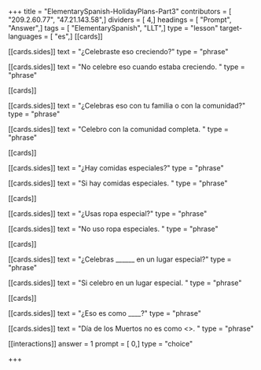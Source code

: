 +++
title = "ElementarySpanish-HolidayPlans-Part3"
contributors = [ "209.2.60.77", "47.21.143.58",]
dividers = [ 4,]
headings = [ "Prompt", "Answer",]
tags = [ "ElementarySpanish", "LLT",]
type = "lesson"
target-languages = [ "es",]
[[cards]]

[[cards.sides]]
text = "¿Celebraste eso creciendo?"
type = "phrase"

[[cards.sides]]
text = "No celebre eso cuando estaba creciendo. "
type = "phrase"

[[cards]]

[[cards.sides]]
text = "¿Celebras eso con tu familia o con la comunidad?"
type = "phrase"

[[cards.sides]]
text = "Celebro con la comunidad completa. "
type = "phrase"

[[cards]]

[[cards.sides]]
text = "¿Hay comidas especiales?"
type = "phrase"

[[cards.sides]]
text = "Si hay comidas especiales. "
type = "phrase"

[[cards]]

[[cards.sides]]
text = "¿Usas ropa especial?"
type = "phrase"

[[cards.sides]]
text = "No uso ropa especiales. "
type = "phrase"

[[cards]]

[[cards.sides]]
text = "¿Celebras ______ en un lugar especial?"
type = "phrase"

[[cards.sides]]
text = "Si celebro en un lugar especial. "
type = "phrase"

[[cards]]

[[cards.sides]]
text = "¿Eso es como ____?"
type = "phrase"

[[cards.sides]]
text = "Día de los Muertos no es como <<Halloween>>. "
type = "phrase"

[[interactions]]
answer = 1
prompt = [ 0,]
type = "choice"

+++
